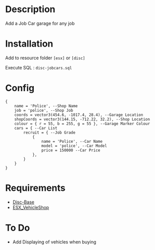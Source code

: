# Description

Add a Job Car garage for any job

# Installation
Add to resource folder `[esx]` or `[disc]`

Execute SQL : `disc-jobcars.sql`

# Config
```
{
    name = 'Police', --Shop Name
    job = 'police', --Shop Job
    coords = vector3(454.6, -1017.4, 28.4), --Garage Location
    shopCoords = vector3(144.15, -712.22, 32.2), --Shop Location
    colour = { r = 55, b = 255, g = 55 }, --Garage Marker Colour
    cars = { --Car List
        recruit = { --Job Grade
            { 
                name = 'Police', --Car Name
                model = 'police', --Car Model
                price = 150000 --Car Price
            },
        }
    }
}
```

# Requirements

- [Disc-Base](https://github.com/DiscworldZA/gta-resources/tree/master/disc-base)
- [ESX_VehicleShop](https://github.com/ESX-Org/esx_vehicleshop)

# To Do

- Add Displaying of vehicles when buying